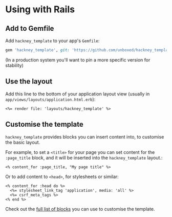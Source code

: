 # Using with Rails

## Add to Gemfile

Add `hackney_template` to your app's `Gemfile`:

```ruby
gem 'hackney_template', git: 'https://github.com/unboxed/hackney_template'
```

(In a production system you'll want to pin a more specific version for stability)

## Use the layout

Add this line to the bottom of your application layout view (usually in `app/views/layouts/application.html.erb`):

```erb
<%= render file: 'layouts/hackney_template' %>
```

## Customise the template

`hackney_template` provides blocks you can insert content into, to customise the basic layout.

For example, to set a `<title>` for your page you can set content for the `:page_title` block, and it will be inserted into the `hackney_template` layout.:

```
<% content_for :page_title, "My page title" %>
```

Or to add content to `<head>`, for stylesheets or similar:

```
<% content_for :head do %>
  <%= stylesheet_link_tag 'application', media: 'all' %>
  <%= csrf_meta_tags %>
<% end %>
```

Check out the [full list of blocks](template-blocks.md) you can use to customise the template.

